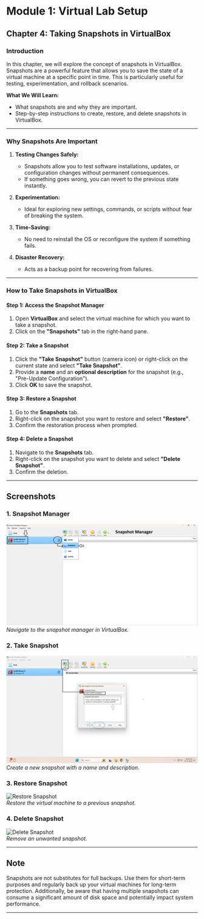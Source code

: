 # Module 1: Virtual Lab Setup  
## Chapter 4: Taking Snapshots in VirtualBox  

### Introduction  
In this chapter, we will explore the concept of snapshots in VirtualBox. Snapshots are a powerful feature that allows you to save the state of a virtual machine at a specific point in time. This is particularly useful for testing, experimentation, and rollback scenarios.

**What We Will Learn:**  
- What snapshots are and why they are important.  
- Step-by-step instructions to create, restore, and delete snapshots in VirtualBox.  

---

### Why Snapshots Are Important  

1. **Testing Changes Safely:**  
   - Snapshots allow you to test software installations, updates, or configuration changes without permanent consequences.  
   - If something goes wrong, you can revert to the previous state instantly.

2. **Experimentation:**  
   - Ideal for exploring new settings, commands, or scripts without fear of breaking the system.  

3. **Time-Saving:**  
   - No need to reinstall the OS or reconfigure the system if something fails.  

4. **Disaster Recovery:**  
   - Acts as a backup point for recovering from failures.  

---

### How to Take Snapshots in VirtualBox  

#### Step 1: Access the Snapshot Manager  
1. Open **VirtualBox** and select the virtual machine for which you want to take a snapshot.  
2. Click on the **"Snapshots"** tab in the right-hand pane.  

#### Step 2: Take a Snapshot  
1. Click the **"Take Snapshot"** button (camera icon) or right-click on the current state and select **"Take Snapshot"**.  
2. Provide a **name** and an **optional description** for the snapshot (e.g., "Pre-Update Configuration").  
3. Click **OK** to save the snapshot.  

#### Step 3: Restore a Snapshot  
1. Go to the **Snapshots** tab.  
2. Right-click on the snapshot you want to restore and select **"Restore"**.  
3. Confirm the restoration process when prompted.  

#### Step 4: Delete a Snapshot  
1. Navigate to the **Snapshots** tab.  
2. Right-click on the snapshot you want to delete and select **"Delete Snapshot"**.  
3. Confirm the deletion.  

---

## Screenshots  

### 1. Snapshot Manager  
![Snapshot Manager](screenshots/01-virtualbox-snapshot-manager-overview.png)  
*Navigate to the snapshot manager in VirtualBox.*  

### 2. Take Snapshot  
![Take Snapshot](screenshots/02-take-snapshot-new-name-description.png)  
*Create a new snapshot with a name and description.*  

### 3. Restore Snapshot  
![Restore Snapshot](03-restore-snapshot-previous-state.png)  
*Restore the virtual machine to a previous snapshot.*  

### 4. Delete Snapshot  
![Delete Snapshot](screenshots/04-delete-snapshot.png)  
*Remove an unwanted snapshot.*  

---

## Note  
Snapshots are not substitutes for full backups. Use them for short-term purposes and regularly back up your virtual machines for long-term protection. Additionally, be aware that having multiple snapshots can consume a significant amount of disk space and potentially impact system performance.

---

